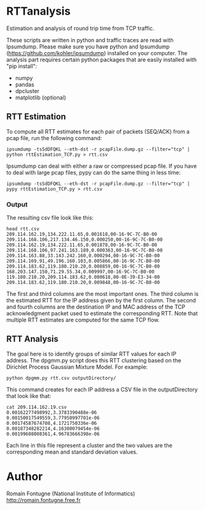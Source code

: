 # RTTanalysis
Estimation and analysis of round trip time from TCP traffic.

These scripts are written in python and traffic traces are read with Ipsumdump. Please make sure you have python and Ipsumdump (https://github.com/kohler/ipsumdump) installed on your computer. The analysis part requires certain python packages that are easily installed with "pip install":
* numpy
* pandas
* dpcluster
* matplotlib (optional)

## RTT Estimation
To compute all RTT estimates for each pair of packets (SEQ/ACK) from a pcap file, run the following command:
```Shell
ipsumdump -tsSdDFQKL --eth-dst -r pcapFile.dump.gz --filter="tcp" | python rttEstimation_TCP.py > rtt.csv
```

Ipsumdump can deal with either a raw or compressed pcap file.
If you have to deal with large pcap files, pypy can do the same thing in less time:
```Shell
ipsumdump -tsSdDFQKL --eth-dst -r pcapFile.dump.gz --filter="tcp" | pypy rttEstimation_TCP.py > rtt.csv
```

### Output
The resulting csv file look like this:
```Shell
head rtt.csv
209.114.162.19,134.222.11.65,0.001618,00-16-9C-7C-B0-00
209.114.168.106,217.134.46.150,0.000250,00-16-9C-7C-B0-00
209.114.162.19,134.222.11.65,0.001878,00-16-9C-7C-B0-00
209.114.168.106,97.241.163.189,0.000363,00-16-9C-7C-B0-00
209.114.163.88,33.143.242.160,0.000294,00-16-9C-7C-B0-00
209.114.169.91,49.196.160.103,0.005866,00-16-9C-7C-B0-00
209.114.183.62,119.180.210.20,0.008859,00-16-9C-7C-B0-00
168.203.147.150,71.29.55.34,0.009997,00-16-9C-7C-B0-00
119.180.210.20,209.114.183.62,0.000618,00-0E-39-E3-34-00
209.114.183.62,119.180.210.20,0.009848,00-16-9C-7C-B0-00
```

The first and third columns are the most important ones. The third column is the estimated RTT for the IP address given by the first column.
The second and fourth columns are the destination IP and MAC address of the TCP acknowledgment packet used to estimate the corresponding RTT.
Note that multiple RTT estimates are computed for the same TCP flow.

## RTT Analysis
The goal here is to identify groups of similar RTT values for each IP address. The dpgmm.py script does this RTT clustering based on the Dirichlet Process Gaussian Mixture Model. For example:
```Shell
python dpgmm.py rtt.csv outputDirectory/
```
This command creates for each IP address a CSV file in the outputDirectory that look like that:
```Shell
cat 209.114.162.19.csv
0.00162277498992,3.3783390488e-06
0.00150017549559,3.77950997701e-06
0.00174587674708,4.1721750336e-06
0.00187348282214,4.16300079454e-06
0.00199608008361,4.96783666398e-06
```
Each line in this file represent a cluster and the two values are the corresponding mean and standard deviation values.

# Author
Romain Fontugne (National Institute of Informatics) http://romain.fontugne.free.fr
